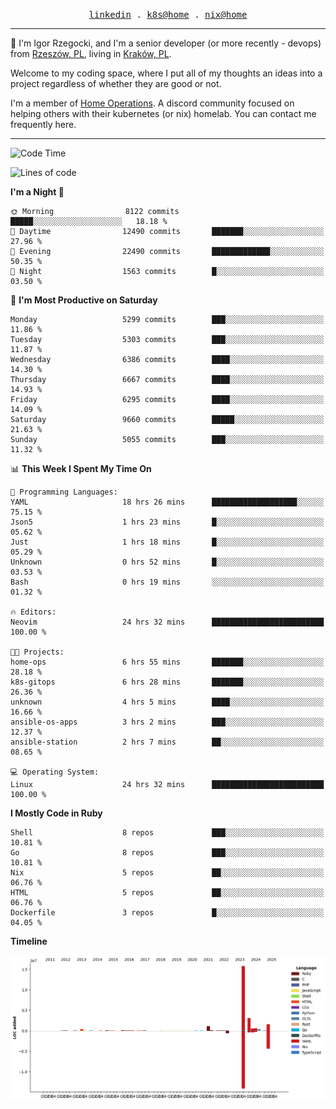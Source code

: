 <p align="center">
  <samp>
    <a href="https://www.linkedin.com/in/ajgon">linkedin</a> .
    <a href="https://github.com/deedee-ops/k8s-gitops">k8s@home</a> .
    <a href="https://github.com/deedee-ops/nixlab">nix@home</a>
  </samp>
</p>

----------------------------------------------------------------

:wave: I'm Igor Rzegocki, and I'm a senior developer (or more recently - devops) from [Rzeszów, PL](https://en.wikipedia.org/wiki/Rzesz%C3%B3w), living in [Kraków, PL](https://en.wikipedia.org/wiki/Krak%C3%B3w).

Welcome to my coding space, where I put all of my thoughts an ideas into a project regardless of whether they are good or not.

I'm a member of [Home Operations](https://discord.gg/home-operations). A discord community focused on helping others with their kubernetes (or nix) homelab. You can contact me frequently here.

----------------------------------------------------------------

<!--START_SECTION:waka-->
![Code Time](http://img.shields.io/badge/Code%20Time-899%20hrs%2014%20mins-blue)

![Lines of code](https://img.shields.io/badge/From%20Hello%20World%20I%27ve%20Written-24.6%20million%20lines%20of%20code-blue)

**I'm a Night 🦉** 

```text
🌞 Morning                8122 commits        █████░░░░░░░░░░░░░░░░░░░░   18.18 % 
🌆 Daytime                12490 commits       ███████░░░░░░░░░░░░░░░░░░   27.96 % 
🌃 Evening                22490 commits       █████████████░░░░░░░░░░░░   50.35 % 
🌙 Night                  1563 commits        █░░░░░░░░░░░░░░░░░░░░░░░░   03.50 % 
```
📅 **I'm Most Productive on Saturday** 

```text
Monday                   5299 commits        ███░░░░░░░░░░░░░░░░░░░░░░   11.86 % 
Tuesday                  5303 commits        ███░░░░░░░░░░░░░░░░░░░░░░   11.87 % 
Wednesday                6386 commits        ████░░░░░░░░░░░░░░░░░░░░░   14.30 % 
Thursday                 6667 commits        ████░░░░░░░░░░░░░░░░░░░░░   14.93 % 
Friday                   6295 commits        ████░░░░░░░░░░░░░░░░░░░░░   14.09 % 
Saturday                 9660 commits        █████░░░░░░░░░░░░░░░░░░░░   21.63 % 
Sunday                   5055 commits        ███░░░░░░░░░░░░░░░░░░░░░░   11.32 % 
```


📊 **This Week I Spent My Time On** 

```text
💬 Programming Languages: 
YAML                     18 hrs 26 mins      ███████████████████░░░░░░   75.15 % 
Json5                    1 hrs 23 mins       █░░░░░░░░░░░░░░░░░░░░░░░░   05.62 % 
Just                     1 hrs 18 mins       █░░░░░░░░░░░░░░░░░░░░░░░░   05.29 % 
Unknown                  0 hrs 52 mins       █░░░░░░░░░░░░░░░░░░░░░░░░   03.53 % 
Bash                     0 hrs 19 mins       ░░░░░░░░░░░░░░░░░░░░░░░░░   01.32 % 

🔥 Editors: 
Neovim                   24 hrs 32 mins      █████████████████████████   100.00 % 

🐱‍💻 Projects: 
home-ops                 6 hrs 55 mins       ███████░░░░░░░░░░░░░░░░░░   28.18 % 
k8s-gitops               6 hrs 28 mins       ███████░░░░░░░░░░░░░░░░░░   26.36 % 
unknown                  4 hrs 5 mins        ████░░░░░░░░░░░░░░░░░░░░░   16.66 % 
ansible-os-apps          3 hrs 2 mins        ███░░░░░░░░░░░░░░░░░░░░░░   12.37 % 
ansible-station          2 hrs 7 mins        ██░░░░░░░░░░░░░░░░░░░░░░░   08.65 % 

💻 Operating System: 
Linux                    24 hrs 32 mins      █████████████████████████   100.00 % 
```

**I Mostly Code in Ruby** 

```text
Shell                    8 repos             ███░░░░░░░░░░░░░░░░░░░░░░   10.81 % 
Go                       8 repos             ███░░░░░░░░░░░░░░░░░░░░░░   10.81 % 
Nix                      5 repos             ██░░░░░░░░░░░░░░░░░░░░░░░   06.76 % 
HTML                     5 repos             ██░░░░░░░░░░░░░░░░░░░░░░░   06.76 % 
Dockerfile               3 repos             █░░░░░░░░░░░░░░░░░░░░░░░░   04.05 % 
```



**Timeline**

![Lines of Code chart](https://raw.githubusercontent.com/ajgon/ajgon/master/assets/bar_graph.png)


<!--END_SECTION:waka-->
